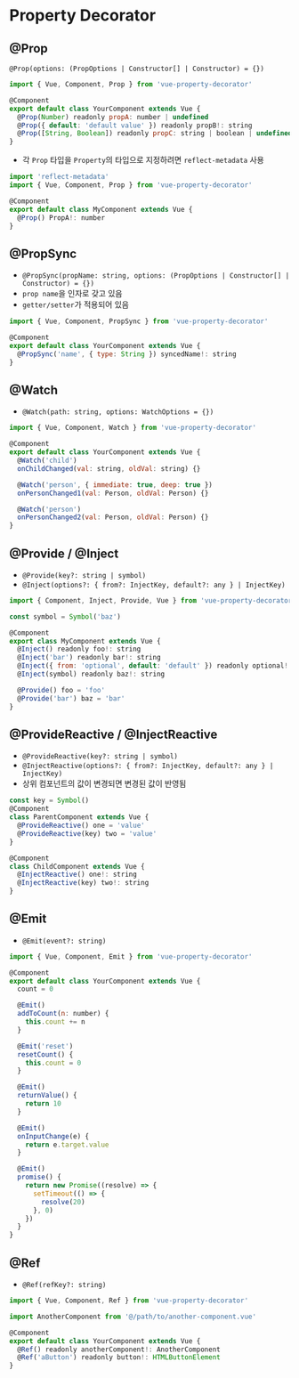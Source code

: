 # Property Decorator

## @Prop
`@Prop(options: (PropOptions | Constructor[] | Constructor) = {})`
```js
import { Vue, Component, Prop } from 'vue-property-decorator'

@Component
export default class YourComponent extends Vue {
  @Prop(Number) readonly propA: number | undefined
  @Prop({ default: 'default value' }) readonly propB!: string
  @Prop([String, Boolean]) readonly propC: string | boolean | undefined
}
```
- 각 `Prop` 타입을 `Property`의 타입으로 지정하려면 `reflect-metadata` 사용
```js
import 'reflect-metadata'
import { Vue, Component, Prop } from 'vue-property-decorator'

@Component
export default class MyComponent extends Vue {
  @Prop() PropA!: number
}
```

## @PropSync
- `@PropSync(propName: string, options: (PropOptions | Constructor[] | Constructor) = {})`
- `prop name`을 인자로 갖고 있음
- `getter/setter`가 적용되어 있음
```js
import { Vue, Component, PropSync } from 'vue-property-decorator'

@Component
export default class YourComponent extends Vue {
  @PropSync('name', { type: String }) syncedName!: string
}
```

## @Watch
- `@Watch(path: string, options: WatchOptions = {})`
```js
import { Vue, Component, Watch } from 'vue-property-decorator'

@Component
export default class YourComponent extends Vue {
  @Watch('child')
  onChildChanged(val: string, oldVal: string) {}

  @Watch('person', { immediate: true, deep: true })
  onPersonChanged1(val: Person, oldVal: Person) {}

  @Watch('person')
  onPersonChanged2(val: Person, oldVal: Person) {}
}
```

## @Provide / @Inject
- `@Provide(key?: string | symbol)`
- `@Inject(options?: { from?: InjectKey, default?: any } | InjectKey)`
```js
import { Component, Inject, Provide, Vue } from 'vue-property-decorator'

const symbol = Symbol('baz')

@Component
export class MyComponent extends Vue {
  @Inject() readonly foo!: string
  @Inject('bar') readonly bar!: string
  @Inject({ from: 'optional', default: 'default' }) readonly optional!: string
  @Inject(symbol) readonly baz!: string

  @Provide() foo = 'foo'
  @Provide('bar') baz = 'bar'
}
```

## @ProvideReactive / @InjectReactive
- `@ProvideReactive(key?: string | symbol)`
- `@InjectReactive(options?: { from?: InjectKey, default?: any } | InjectKey)`
- 상위 컴포넌트의 값이 변경되면 변경된 값이 반영됨
```js
const key = Symbol()
@Component
class ParentComponent extends Vue {
  @ProvideReactive() one = 'value'
  @ProvideReactive(key) two = 'value'
}

@Component
class ChildComponent extends Vue {
  @InjectReactive() one!: string
  @InjectReactive(key) two!: string
}
```

## @Emit
- `@Emit(event?: string)`
```js
import { Vue, Component, Emit } from 'vue-property-decorator'

@Component
export default class YourComponent extends Vue {
  count = 0

  @Emit()
  addToCount(n: number) {
    this.count += n
  }

  @Emit('reset')
  resetCount() {
    this.count = 0
  }

  @Emit()
  returnValue() {
    return 10
  }

  @Emit()
  onInputChange(e) {
    return e.target.value
  }

  @Emit()
  promise() {
    return new Promise((resolve) => {
      setTimeout(() => {
        resolve(20)
      }, 0)
    })
  }
}
```

## @Ref
- `@Ref(refKey?: string)`
```js
import { Vue, Component, Ref } from 'vue-property-decorator'

import AnotherComponent from '@/path/to/another-component.vue'

@Component
export default class YourComponent extends Vue {
  @Ref() readonly anotherComponent!: AnotherComponent
  @Ref('aButton') readonly button!: HTMLButtonElement
}
```